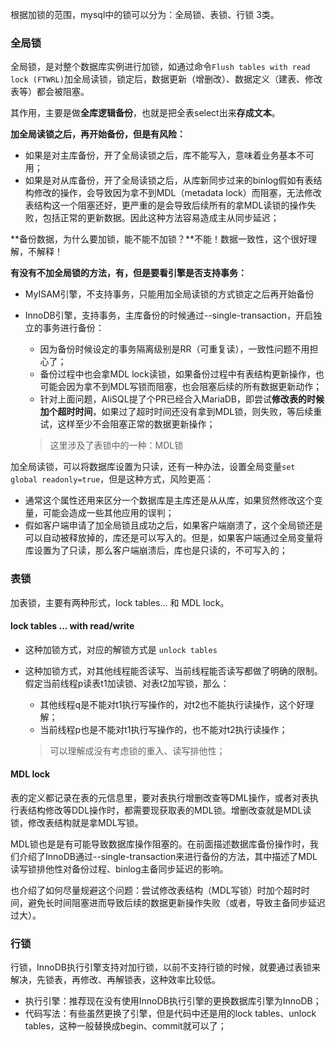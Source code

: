 根据加锁的范围，mysql中的锁可以分为：全局锁、表锁、行锁 3类。



### 全局锁

全局锁，是对整个数据库实例进行加锁，如通过命令`Flush tables with read lock (FTWRL)`加全局读锁，锁定后，数据更新（增删改）、数据定义（建表、修改表等）都会被阻塞。

其作用，主要是做**全库逻辑备份**，也就是把全表select出来**存成文本**。



**加全局读锁之后，再开始备份，但是有风险：**

-   如果是对主库备份，开了全局读锁之后，库不能写入，意味着业务基本不可用；
-   如果是对从库备份，开了全局读锁之后，从库新同步过来的binlog假如有表结构修改的操作，会导致因为拿不到MDL（metadata lock）而阻塞，无法修改表结构这一个阻塞还好，更严重的是会导致后续所有的拿MDL读锁的操作失败，包括正常的更新数据。因此这种方法容易造成主从同步延迟；



**备份数据，为什么要加锁，能不能不加锁？**不能！数据一致性，这个很好理解，不解释！



**有没有不加全局锁的方法，有，但是要看引擎是否支持事务：**

-   MyISAM引擎，不支持事务，只能用加全局读锁的方式锁定之后再开始备份

-   InnoDB引擎，支持事务，主库备份的时候通过--single-transaction，开启独立的事务进行备份：
    -   因为备份时候设定的事务隔离级别是RR（可重复读），一致性问题不用担心了；
    -   备份过程中也会拿MDL lock读锁，如果备份过程中有表结构更新操作，也可能会因为拿不到MDL写锁而阻塞，也会阻塞后续的所有数据更新动作；
    -   针对上面问题，AliSQL提了个PR已经合入MariaDB，即尝试**修改表的时候加个超时时间**，如果过了超时时间还没有拿到MDL锁，则失败，等后续重试，这样至少不会阻塞正常的数据更新操作；

	>这里涉及了表锁中的一种：MDL锁



加全局读锁，可以将数据库设置为只读，还有一种办法，设置全局变量`set global readonly=true`，但是这种方式，风险更高：

-   通常这个属性还用来区分一个数据库是主库还是从从库，如果贸然修改这个变量，可能会造成一些其他应用的误判；
-   假如客户端申请了加全局锁且成功之后，如果客户端崩溃了，这个全局锁还是可以自动被释放掉的，库还是可以写入的。但是，如果客户端通过全局变量将库设置为了只读，那么客户端崩溃后，库也是只读的，不可写入的；



### 表锁

加表锁，主要有两种形式，lock tables... 和 MDL lock。

#### lock tables ... with read/write

-   这种加锁方式，对应的解锁方式是 `unlock tables`

-   这种加锁方式，对其他线程能否读写、当前线程能否读写都做了明确的限制。假定当前线程p读表t1加读锁、对表t2加写锁，那么：

    -   其他线程q是不能对t1执行写操作的，对t2也不能执行读操作，这个好理解；
    -   当前线程p也是不能对t1执行写操作的，也不能对t2执行读操作；

    >   可以理解成没有考虑锁的重入、读写排他性；

#### MDL lock

表的定义都记录在表的元信息里，要对表执行增删改查等DML操作，或者对表执行表结构修改等DDL操作时，都需要现获取表的MDL锁。增删改查就是MDL读锁，修改表结构就是拿MDL写锁。

MDL锁也是是有可能导致数据库操作阻塞的。在前面描述数据库备份操作时，我们介绍了InnoDB通过--single-transaction来进行备份的方法，其中描述了MDL读写锁排他性对备份过程、binlog主备同步延迟的影响。

也介绍了如何尽量规避这个问题：尝试修改表结构（MDL写锁）时加个超时时间，避免长时间阻塞进而导致后续的数据更新操作失败（或者，导致主备同步延迟过大）。



### 行锁



行锁，InnoDB执行引擎支持对加行锁，以前不支持行锁的时候，就要通过表锁来解决，先锁表，再修改、再解锁表，这种效率比较低。

-   执行引擎：推荐现在没有使用InnoDB执行引擎的更换数据库引擎为InnoDB；
-   代码写法：有些虽然更换了引擎，但是代码中还是用的lock tables、unlock tables，这种一般替换成begin、commit就可以了；




